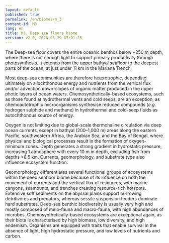 ```yaml
---
layout: default
published: true
permalink: /en/biomes/m_3
content-id: M3
lang: en
title: M3. Deep sea floors biome
version: v2.0, 2020-05-29 07:01:25
---
```


The Deep-sea floor covers the entire oceanic benthos below ~250 m depth, where there is not enough light to support primary productivity through photosynthesis. It extends from the upper bathyal seafloor to the deepest parts of the ocean, at just under 11 km in the Mariana Trench. 

Most deep-sea communities are therefore heterotrophic, depending ultimately on allochthonous energy and nutrients from the vertical flux and/or advection down-slopes of organic matter produced in the upper photic layers of ocean waters. Chemosynthetically-based ecosystems, such as those found at hydrothermal vents and cold seeps, are an exception, as chemoautotrophic microorganisms synthesise reduced compounds (<i>e.g.</i> hydrogen sulphide and methane) in hydrothermal and cold-seep fluids as autochthonous source of energy. 

Oxygen is not limiting due to global-scale thermohaline circulation via deep ocean currents, except in bathyal (200–1,000 m) areas along the eastern Pacific, southwestern Africa, the Arabian Sea, and the Bay of Bengal, where physical and biological processes result in the formation of oxygen-minimum zones. Depth generates a strong gradient in hydrostatic pressure, increasing 1 atmosphere with every 10 m in depth, excluding fish from depths >8.5 km. Currents, geomorphology, and substrate type also influence ecosystem function. 

Geomorphology differentiates several functional groups of ecosystems within the deep seafloor biome because of its influence on both the movement of currents and the vertical flux of resources, with marine canyons, seamounts, and trenches creating resource-rich hotspots. Extensive soft sediments on the abyssal plains support burrowing detritivores and predators, whereas sessile suspension feeders dominate hard substrates. Deep-sea benthic biodiversity is usually very high and mostly composed of meio-fauna and macro-fauna, with high abundances of microbes. Chemosynthetically-based ecosystems are exceptional again, as their biota is characterised by high biomass, low diversity, and high endemism. Organisms are equipped with traits that enable survival in the absence of light, high hydrostatic pressure, and low levels of nutrients and carbon.
